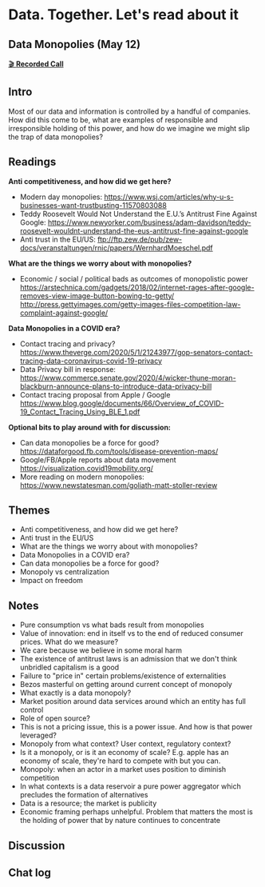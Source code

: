 # Data. Together. Let's read about it

## Data Monopolies (May 12)

[🎬 **Recorded Call**](https://youtu.be/9RovyYAuPds)

## Intro
Most of our data and information is controlled by a handful of companies. How did this come to be, what are examples of responsible and irresponsible holding of this power, and how do we imagine we might slip the trap of data monopolies?

## Readings
**Anti competitiveness, and how did we get here?** 
* Modern day monopolies: https://www.wsj.com/articles/why-u-s-businesses-want-trustbusting-11570803088
* Teddy Roosevelt Would Not Understand the E.U.’s Antitrust Fine Against Google: https://www.newyorker.com/business/adam-davidson/teddy-roosevelt-wouldnt-understand-the-eus-antitrust-fine-against-google
* Anti trust in the EU/US: ftp://ftp.zew.de/pub/zew-docs/veranstaltungen/rnic/papers/WernhardMoeschel.pdf

**What are the things we worry about with monopolies?** 
* Economic / social / political bads as outcomes of monopolistic power
https://arstechnica.com/gadgets/2018/02/internet-rages-after-google-removes-view-image-button-bowing-to-getty/
http://press.gettyimages.com/getty-images-files-competition-law-complaint-against-google/

**Data Monopolies in a COVID era?**
* Contact tracing and privacy?
https://www.theverge.com/2020/5/1/21243977/gop-senators-contact-tracing-data-coronavirus-covid-19-privacy
* Data Privacy bill in response: https://www.commerce.senate.gov/2020/4/wicker-thune-moran-blackburn-announce-plans-to-introduce-data-privacy-bill
* Contact tracing proposal from Apple / Google
https://www.blog.google/documents/66/Overview_of_COVID-19_Contact_Tracing_Using_BLE_1.pdf

**Optional bits to play around with for discussion:** 
* Can data monopolies be a force for good?
https://dataforgood.fb.com/tools/disease-prevention-maps/
* Google/FB/Apple reports about data movement
https://visualization.covid19mobility.org/
* More reading on modern monopolies: https://www.newstatesman.com/goliath-matt-stoller-review

## Themes
* Anti competitiveness, and how did we get here? 
* Anti trust in the EU/US
* What are the things we worry about with monopolies?
* Data Monopolies in a COVID era?
* Can data monopolies be a force for good?
* Monopoly vs centralization
* Impact on freedom


## Notes
* Pure consumption vs what bads result from monopolies
* Value of innovation: end in itself vs to the end of reduced consumer prices. What do we measure?
* We care because we believe in some moral harm
* The existence of antitrust laws is an admission that we don't think unbridled capitalism is a good
* Failure to "price in" certain problems/existence of externalities
* Bezos masterful on getting around current concept of monopoly
* What exactly is a data monopoly?
* Market position around data services around which an entity has full control
* Role of open source?
* This is not a pricing issue, this is a power issue. And how is that power leveraged?
* Monopoly from what context? User context, regulatory context?
* Is it a monopoly, or is it an economy of scale? E.g. apple has an economy of scale, they're hard to compete with but you can.
* Monopoly: when an actor in a market uses position to diminish competition
* In what contexts is a data reservoir a pure power aggregator which precludes the formation of alternatives
* Data is a resource; the market is publicity
* Economic framing perhaps unhelpful. Problem that matters the most is the holding of power that by nature continues to concentrate

## Discussion


## Chat log

